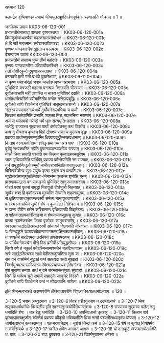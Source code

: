 अध्यायः 120

बलभद्रेण वृष्णिपाण्डवसभायां भीष्मधृतराष्ट्रादिगर्हणपूर्वकं पाण्डवान्प्रति शोचनम् ॥ 1 ॥

जनमेजय उवाच 	KK03-06-120-001  
प्रभासतीर्थमासाद्य पाण्डवा वृष्णयस्तथा ।	KK03-06-120-001a  
किमकुर्वन्कथाश्चैषां कास्तत्रासंस्तपोधन ॥	KK03-06-120-001c  
ते हि सर्वे महात्मानः सर्वशास्त्रविशारदाः ।	KK03-06-120-002a  
वृष्णयः पाण्डवाश्चैव सुहृदश्च परस्परम् ॥	KK03-06-120-002c  
वैशम्पायन उवाच 	KK03-06-120-003  
प्रभासतीर्थं सम्प्राप्य पुण्यं तीर्थं महोदधेः ।	KK03-06-120-003a  
वृष्णयः पाण्डवान्वीराः परिवार्योपतस्थिरे ॥	KK03-06-120-003c  
ततो गोक्षीरकुन्देन्दुमृणालरजतप्रभः ।	KK03-06-120-004a  
वनमाली हली रामो बभाषे पुष्करेक्षणम् ॥	KK03-06-120-004c  
न कृष्ण धर्मश्चरितो भवाय जन्तोरधर्मश्च पराभवाय ।	KK03-06-120-005a  
युधिष्ठिरो यत्रजटी महात्मा वनाश्रयः क्लिश्यति चीरवासाः ॥	KK03-06-120-005c  
दुर्योधनश्चापि महीं प्रशास्ति न चास्य भूमिर्विवरं ददाति ।	KK03-06-120-006a  
धर्मादधर्मश्चरितो वरीयानितीव मन्येत नरोऽल्पबुद्धिः ॥	KK03-06-120-006c  
दुर्योधने चापि विवर्धमाने युधिष्ठिरे चासुखमात्तराज्ये ।	KK03-06-120-007a  
`हृतस्वराज्यायतनार्थभार्ये दुर्योधनेनाल्पधिया च पार्थे' ।	KK03-06-120-007c  
किन्न्वत्र कर्तव्यमिति प्रजाभिः शङ्का मिथः सञ्जनिता नराणाम् ॥	KK03-06-120-007e  
अयं स धर्मप्रभवो नरेन्द्रो धर्मे धृतः सत्यधृतिः प्रदाता ।	KK03-06-120-008a  
चलेद्धि राज्याच्च सुखाच्च पार्थो धर्मादपेतस्तु कथं विवर्धेत् ॥	KK03-06-120-008c  
कथं नु भीष्मश्च कृपश्च विप्रो द्रोणश्च राजा च कुलस्य वृद्धः ।	KK03-06-120-009a  
प्रव्राज्य पार्थान्सुखमाप्नुवन्ति धिक्पापबुद्धीन्भरतप्रधानान् ॥	KK03-06-120-009c  
किन्नाम वक्ष्यत्यवनिप्रधानःपितॄन्समागम्य परत्र पापः ।	KK03-06-120-010a  
पुत्रेषु सम्यक्चरितं मयेति पुत्रानपापान्व्यपरोप्य राज्यात् ॥	KK03-06-120-010c  
नासौ धिया सम्प्रति पश्यति स्म किन्नाम कृत्वाऽहमचक्षुरेवम् ।	KK03-06-120-011a  
जातः पृथिव्यामिति पार्थिवेषु प्रव्राज्य कौन्तेयमिति स्म राज्यात् ॥	KK03-06-120-011c  
नूनं समृद्धान्पितृलोकभूमौ चामीकराभान्क्षितिजान्प्रफुल्लान् ।	KK03-06-120-012a  
विचित्रवीर्यस्य सुतः सपुत्रः कृत्वा नृशंसं बत पश्यति स्म ॥	KK03-06-120-012c  
व्यूढोत्तरांसान्पृथुलोहिताक्षा-निमान्स्म पृच्छन्स शृणोति नूनम् ।	KK03-06-120-013a  
प्रास्थापयद्यत्स वनं सशङ्को युधिष्ठिरं सानुजमात्तशस्त्रम् ॥	KK03-06-120-013c  
योऽयं परषां पृतनां समृद्धां निरायुधो दीर्घभुजो निहन्यात् ।	KK03-06-120-014a  
श्रुत्वैव शब्दं हि वृकोदरस्य मुञ्चन्ति सैन्यानि शकृत्समूत्रम् ॥	KK03-06-120-014c  
स क्षुत्पिपासाध्वकृशस्तरस्वी समेत्य नानायुधबाणपाणिः ।	KK03-06-120-015a  
वने स्मरन्वासमिमं सुघोरं शेषं न कुर्यादिति निश्चितं मे ॥	KK03-06-120-015c  
न ह्यस्य वीर्येण बलेन कश्चित्समः पृथिव्यामपि विद्यतेऽन्यः ।	KK03-06-120-016a  
स शीतवातातपकर्शिताङ्गो न शेषमाजावसुहृत्सु कुर्यात् ॥	KK03-06-120-016c  
प्राच्यां नृपानेकरथेन जित्वा वृकोदरः सानुचरान्रणेषु ।	KK03-06-120-017a  
स्वस्त्यागमद्योऽतिरथस्तरस्वी सोयं वने क्लिश्यति चीरवासाः ॥	KK03-06-120-017c  
यः सिन्धुकूले व्यजयन्नृदेवान्समागतान्दाक्षिणात्यान्महीपान् ।	KK03-06-120-018a  
तं पश्यतेमं सहदेवमद्य तरस्विनं तापसवेषरूपम् ॥	KK03-06-120-018c  
यः पार्थिवानेकरथेन वीरो दिशं प्रतीचीं प्रतियुद्धशौण्डः ।	KK03-06-120-019a  
जिग्ये रणे तं नकुलं वनेऽस्मिन्सम्पश्यतैनं मलदिग्धगात्रम् ॥	KK03-06-120-019c  
सत्रे समृद्धेऽतिरथस्य राज्ञो वेदीतलादुत्पतिता सुता या ।	KK03-06-120-020a  
सेयं वने वासमिमं सुदुःखं कथं सहत्यद्य सती सुखार्हा ॥	KK03-06-120-020c  
त्रिवर्गमुख्यस्य समीरणस्य देवेश्वरस्याप्यथवाऽश्विनोश्च ।	KK03-06-120-021a  
एषां सुराणां तनयाः कथं नु वने चरन्त्यस्तसुखाः सुखार्हाः ॥	KK03-06-120-021c  
जिते हि धर्मस्य सुते सभार्ये सभ्रातृके सानुचरे निरस्ते ।	KK03-06-120-022a  
दुर्योधने चापि विवर्धमाने कथं न सीदत्यवनिः सशैला ॥	KK03-06-120-022c  

इति श्रीमन्महाभारते अरण्यपर्वणि तीर्थयात्रापर्वणि विंशत्यधिकशततमोऽध्यायः ॥ 120 ॥
	
3-120-5 भवाय अभ्युदयाय ॥ 3-120-6 विवरं शरीरगूहनाय न ददातीत्यर्थः ॥ 3-120-7 मिथः शङ्काधर्माधर्मयोः किं बलीय इति शास्त्रानुभवयोर्विरोधात्संशयः ॥ 3-120-8 राज्याच्च सुखाच्च चलेत् नतु धर्मादिति शेषः । तत्र हेतुः धर्मादिति ॥ 3-120-10 अवनिप्रधानो धृतराष्ट्रः ॥ 3-120-11 किन्नाम पापं कृत्वाऽहमचक्षुर्जातः कौन्तेयं प्रव्राज्य कीदृशो भविष्यामीति धिया नासौ पश्यतीत्यध्याहृत्य योज्यम् ॥ 3-120-12 चामीकराभान् कनकप्रभान् । एतन्मरणचिह्नम् । नृशंसं निन्द्यं कर्म ॥ 3-120-15 शेषं न कुर्यात् निःशेषमेव नाशयेदित्यर्थः ॥ 3-120-17 स्वस्ति क्षेमेण आगमत् आगतः ॥ 3-120-18 यो दन्तकूटे त्वजयत्समेतानिति ध. पाठः ॥ 3-120-20 राज्ञः द्रुपदस्य ॥ 3-120-21 त्रिवर्गमुख्यस्य धर्मस्य ॥
